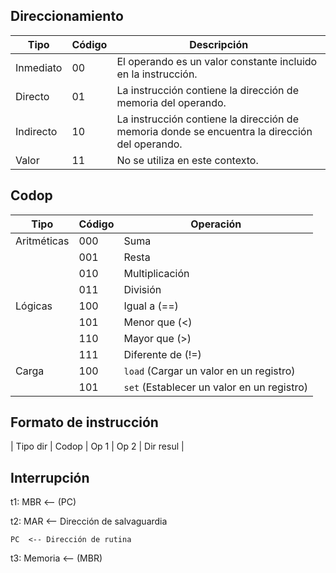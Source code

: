 ## Direccionamiento

| Tipo        | Código | Descripción                                                                                                 |
|-------------|--------|--------------------------------------------------------------------------------------------------------------|
| Inmediato   | 00     | El operando es un valor constante incluido en la instrucción.                                           |
| Directo     | 01     | La instrucción contiene la dirección de memoria del operando.                                               |
| Indirecto   | 10     | La instrucción contiene la dirección de memoria donde se encuentra la dirección del operando.              |
| Valor       | 11     | No se utiliza en este contexto.                                                                           |

## Codop

| Tipo        | Código  | Operación                                   |
|-------------|-------- |-------------------------------------------- |
| Aritméticas | 000     | Suma                                       |
|             | 001     | Resta                                      |
|             | 010     | Multiplicación                             |
|             | 011     | División                                   |
| Lógicas     | 100     | Igual a (==)                               |
|             | 101     | Menor que (<)                              |
|             | 110     | Mayor que (>)                              |
|             | 111     | Diferente de (!=)                          |
| Carga       | 100     | `load` (Cargar un valor en un registro)    |
|             | 101     | `set` (Establecer un valor en un registro) |

## Formato de instrucción

| Tipo dir | Codop | Op 1 | Op 2 | Dir resul |

## Interrupción 

t1: MBR <-- (PC)

t2: MAR <-- Dirección de salvaguardia

    PC  <-- Dirección de rutina
    
t3: Memoria <-- (MBR)

